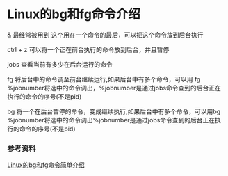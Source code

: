 #  Linux的bg和fg命令介绍

& 最经常被用到 这个用在一个命令的最后，可以把这个命令放到后台执行

ctrl + z 可以将一个正在前台执行的命令放到后台，并且暂停

jobs 查看当前有多少在后台运行的命令

fg 将后台中的命令调至前台继续运行,如果后台中有多个命令，可以用 fg %jobnumber将选中的命令调出，%jobnumber是通过jobs命令查到的后台正在执行的命令的序号(不是pid)

bg 将一个在后台暂停的命令，变成继续执行,如果后台中有多个命令，可以用bg %jobnumber将选中的命令调出%jobnumber是通过jobs命令查到的后台正在执行的命令的序号(不是pid)





### 参考资料
[Linux的bg和fg命令简单介绍](http://www.jb51.net/LINUXjishu/65800.html)